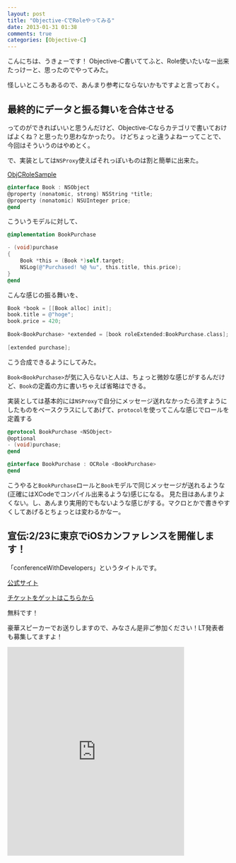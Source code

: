 ```yaml
---
layout: post
title: "Objective-CでRoleやってみる"
date: 2013-01-31 01:38
comments: true
categories: [Objective-C]
---
```


こんにちは、うきょーです！
Objective-C書いててふと、Role使いたいなー出来たっけーと、思ったのでやってみた。

怪しいところもあるので、あんまり参考にならないかもですよと言っておく。

## 最終的にデータと振る舞いを合体させる
ってのができればいいと思うんだけど、Objective-Cならカテゴリで書いておけばよくね？と思ったり思わなかったり。
けどちょっと違うよねーってことで、今回はそういうのはやめとく。

で、実装としては`NSProxy`使えばそれっぽいものは割と簡単に出来た。

[ObjCRoleSample](https://github.com/yaakaito/ObjCRoleSample)


```objective-c
@interface Book : NSObject
@property (nonatomic, strong) NSString *title;
@property (nonatomic) NSUInteger price;
@end
```

こういうモデルに対して、

```objective-c
@implementation BookPurchase

- (void)purchase
{
    Book *this = (Book *)self.target;
    NSLog(@"Purchased! %@ %u", this.title, this.price);
}
@end
```

こんな感じの振る舞いを、

```objective-c
Book *book = [[Book alloc] init];
book.title = @"hoge";
book.price = 420;
 
Book<BookPurchase> *extended = [book roleExtended:BookPurchase.class];
 
[extended purchase];
```

こう合成できるようにしてみた。

`Book<BookPurchase>`が気に入らないと人は、ちょっと微妙な感じがするんだけど、`Book`の定義の方に書いちゃえば省略はできる。


実装としては基本的には`NSProxy`で自分にメッセージ送れなかったら流すようにしたものをベースクラスにしてあげて、`protocol`を使ってこんな感じでロールを定義する

```objective-c
@protocol BookPurchase <NSObject>
@optional
- (void)purchase;
@end

@interface BookPurchase : OCRole <BookPurchase>
@end
```

こうやると`BookPurchase`ロールと`Book`モデルで同じメッセージが送れるような(正確にはXCodeでコンパイル出来るような)感じになる。
見た目はあんまりよくない。し、あんまり実用的でもないような感じがする。マクロとかで書きやすくしてあげるとちょっとは変わるかなー。


## 宣伝:2/23に東京でiOSカンファレンスを開催します！

「conferenceWithDevelopers」というタイトルです。


[公式サイト](http://conference-with-developers.info/)

[チケットをゲットはこちらから](http://peatix.com/event/9727)

無料です！

豪華スピーカーでお送りしますので、みなさん是非ご参加ください！LT発表者も募集してますよ！

<iframe frameborder="0" width="400" height="473" src="http://peatix.com/event/9727/share/widget?z=1&c=dark&t=1&a=1"></iframe>